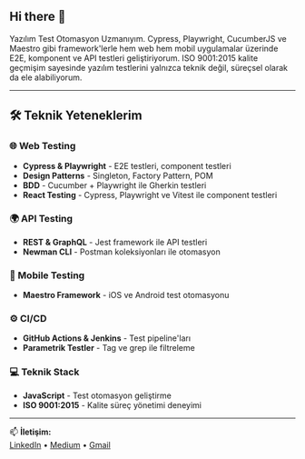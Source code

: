 ## Hi there 👋
Yazılım Test Otomasyon Uzmanıyım. Cypress, Playwright, CucumberJS ve Maestro gibi framework'lerle hem web hem mobil uygulamalar üzerinde E2E, komponent ve API testleri geliştiriyorum. ISO 9001:2015 kalite geçmişim sayesinde yazılım testlerini yalnızca teknik değil, süreçsel olarak da ele alabiliyorum.

---

## 🛠️ Teknik Yeteneklerim

### 🌐 Web Testing
- **Cypress & Playwright** - E2E testleri, component testleri
- **Design Patterns** - Singleton, Factory Pattern, POM
- **BDD** - Cucumber + Playwright ile Gherkin testleri
- **React Testing** - Cypress, Playwright ve Vitest ile component testleri

### 🌍 API Testing
- **REST & GraphQL** - Jest framework ile API testleri
- **Newman CLI** - Postman koleksiyonları ile otomasyon

### 📱 Mobile Testing
- **Maestro Framework** - iOS ve Android test otomasyonu

### ⚙️ CI/CD
- **GitHub Actions & Jenkins** - Test pipeline'ları
- **Parametrik Testler** - Tag ve grep ile filtreleme

### 💻 Teknik Stack
- **JavaScript** - Test otomasyon geliştirme
- **ISO 9001:2015** - Kalite süreç yönetimi deneyimi

---

📫 **İletişim:**  
[LinkedIn](https://www.linkedin.com/in/mustafa-yıldız93/) • [Medium](https://medium.com/@mustafa.yldz093) • [Gmail](mailto:mustafa.yldz093@gmail.com)
